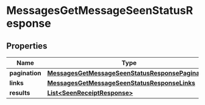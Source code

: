 

# MessagesGetMessageSeenStatusResponse


## Properties

| Name | Type | Description | Notes |
|------------ | ------------- | ------------- | -------------|
|**pagination** | [**MessagesGetMessageSeenStatusResponsePagination**](MessagesGetMessageSeenStatusResponsePagination.md) |  |  [optional] |
|**links** | [**MessagesGetMessageSeenStatusResponseLinks**](MessagesGetMessageSeenStatusResponseLinks.md) |  |  [optional] |
|**results** | [**List&lt;SeenReceiptResponse&gt;**](SeenReceiptResponse.md) |  |  [optional] |




